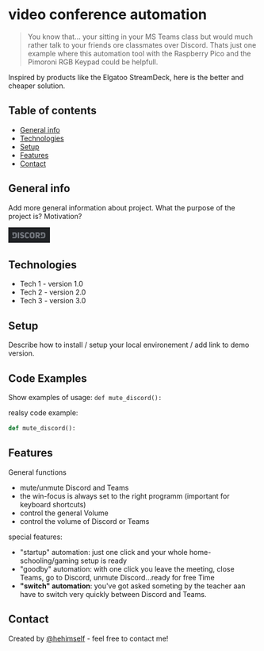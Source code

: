 # video conference automation
> You know that... your sitting in your MS Teams class but would much rather talk to your friends ore classmates over Discord. Thats just one example where this automation tool with the Raspberry Pico and the Pimoroni RGB Keypad could be helpfull.

Inspired by products like the Elgatoo StreamDeck, here is the better and cheaper solution.

## Table of contents
* [General info](#general-info)
* [Technologies](#technologies)
* [Setup](#setup)
* [Features](#features)
* [Contact](#contact)

## General info
Add more general information about project. What the purpose of the project is? Motivation?

![Pimoroni RGB Keypad](/images/Discord.PNG)

## Technologies
* Tech 1 - version 1.0
* Tech 2 - version 2.0
* Tech 3 - version 3.0

## Setup
Describe how to install / setup your local environement / add link to demo version.

## Code Examples
Show examples of usage:
`def mute_discord():`

realsy code example:
```python
def mute_discord():
```

## Features
General functions
* mute/unmute Discord and Teams
* the win-focus is always set to the right programm (important for keyboard shortcuts)
* control the general Volume
* control the volume of Discord or Teams

special features:
* "startup" automation: just one click and your whole home-schooling/gaming setup is ready
* "goodby" automation: with one click you leave the meeting, close Teams, go to Discord, unmute Discord...ready for free Time
* **"switch" automation**: you've got asked someting by the teacher aan have to switch very quickly between Discord and Teams.


## Contact
Created by [@hehimself](https://github.com/hehimself) - feel free to contact me!
